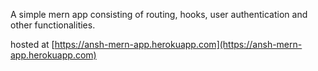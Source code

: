 A simple mern app consisting of routing, hooks, user authentication and other functionalities.

hosted at [https://ansh-mern-app.herokuapp.com](https://ansh-mern-app.herokuapp.com)